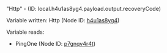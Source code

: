 "Http" - (ID: local.h4u1as8yg4.payload.output.recoveryCode)

Variable written:
Http (Node ID: [h4u1as8yg4](../nodes/h4u1as8yg4.md))

Variable reads:
* PingOne (Node ID: [p7gnqv4r4t](../nodes/p7gnqv4r4t.md))

